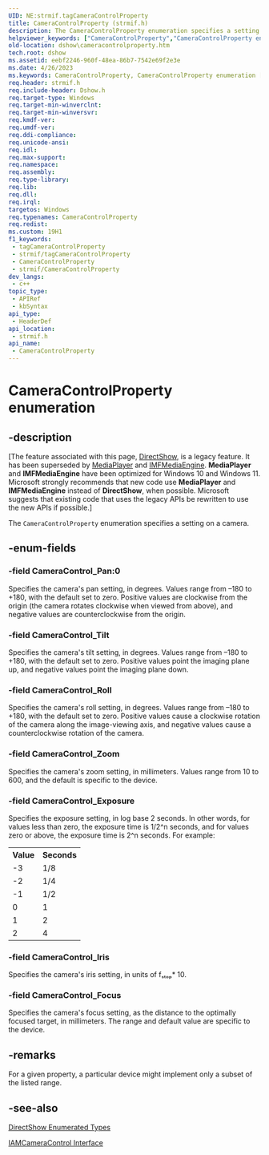 ```yaml
---
UID: NE:strmif.tagCameraControlProperty
title: CameraControlProperty (strmif.h)
description: The CameraControlProperty enumeration specifies a setting on a camera.
helpviewer_keywords: ["CameraControlProperty","CameraControlProperty enumeration [DirectShow]","CameraControlPropertyEnumeration","CameraControl_Exposure","CameraControl_Focus","CameraControl_Iris","CameraControl_Pan","CameraControl_Roll","CameraControl_Tilt","CameraControl_Zoom","dshow.cameracontrolproperty","strmif/CameraControlProperty","strmif/CameraControl_Exposure","strmif/CameraControl_Focus","strmif/CameraControl_Iris","strmif/CameraControl_Pan","strmif/CameraControl_Roll","strmif/CameraControl_Tilt","strmif/CameraControl_Zoom"]
old-location: dshow\cameracontrolproperty.htm
tech.root: dshow
ms.assetid: eebf2246-960f-48ea-86b7-7542e69f2e3e
ms.date: 4/26/2023
ms.keywords: CameraControlProperty, CameraControlProperty enumeration [DirectShow], CameraControlPropertyEnumeration, CameraControl_Exposure, CameraControl_Focus, CameraControl_Iris, CameraControl_Pan, CameraControl_Roll, CameraControl_Tilt, CameraControl_Zoom, dshow.cameracontrolproperty, strmif/CameraControlProperty, strmif/CameraControl_Exposure, strmif/CameraControl_Focus, strmif/CameraControl_Iris, strmif/CameraControl_Pan, strmif/CameraControl_Roll, strmif/CameraControl_Tilt, strmif/CameraControl_Zoom
req.header: strmif.h
req.include-header: Dshow.h
req.target-type: Windows
req.target-min-winverclnt: 
req.target-min-winversvr: 
req.kmdf-ver: 
req.umdf-ver: 
req.ddi-compliance: 
req.unicode-ansi: 
req.idl: 
req.max-support: 
req.namespace: 
req.assembly: 
req.type-library: 
req.lib: 
req.dll: 
req.irql: 
targetos: Windows
req.typenames: CameraControlProperty
req.redist: 
ms.custom: 19H1
f1_keywords:
 - tagCameraControlProperty
 - strmif/tagCameraControlProperty
 - CameraControlProperty
 - strmif/CameraControlProperty
dev_langs:
 - c++
topic_type:
 - APIRef
 - kbSyntax
api_type:
 - HeaderDef
api_location:
 - strmif.h
api_name:
 - CameraControlProperty
---
```


# CameraControlProperty enumeration


## -description

\[The feature associated with this page, [DirectShow](/windows/win32/directshow/directshow), is a legacy feature. It has been superseded by [MediaPlayer](/uwp/api/Windows.Media.Playback.MediaPlayer) and [IMFMediaEngine](/windows/win32/api/mfmediaengine/nn-mfmediaengine-imfmediaengine). **MediaPlayer** and **IMFMediaEngine** have been optimized for Windows 10 and Windows 11. Microsoft strongly recommends that new code use **MediaPlayer** and **IMFMediaEngine** instead of **DirectShow**, when possible. Microsoft suggests that existing code that uses the legacy APIs be rewritten to use the new APIs if possible.\]

The <code>CameraControlProperty</code> enumeration specifies a setting on a camera.

## -enum-fields

### -field CameraControl_Pan:0

Specifies the camera's pan setting, in degrees. Values range from –180 to +180, with the default set to zero. Positive values are clockwise from the origin (the camera rotates clockwise when viewed from above), and negative values are counterclockwise from the origin.

### -field CameraControl_Tilt

Specifies the camera's tilt setting, in degrees. Values range from –180 to +180, with the default set to zero. Positive values point the imaging plane up, and negative values point the imaging plane down.

### -field CameraControl_Roll

Specifies the camera's roll setting, in degrees. Values range from –180 to +180, with the default set to zero. Positive values cause a clockwise rotation of the camera along the image-viewing axis, and negative values cause a counterclockwise rotation of the camera.

### -field CameraControl_Zoom

Specifies the camera's zoom setting, in millimeters. Values range from 10 to 600, and the default is specific to the device.

### -field CameraControl_Exposure

Specifies the exposure setting, in log base 2 seconds. In other words, for values less than zero, the exposure time is 1/2^n seconds, and for values zero or above, the exposure time is 2^n seconds. For example:

<table>
<tr>
<th>Value
                </th>
<th>Seconds
                </th>
</tr>
<tr>
<td>-3</td>
<td>1/8</td>
</tr>
<tr>
<td>-2</td>
<td>1/4</td>
</tr>
<tr>
<td>-1</td>
<td>1/2</td>
</tr>
<tr>
<td>0</td>
<td>1</td>
</tr>
<tr>
<td>1</td>
<td>2</td>
</tr>
<tr>
<td>2</td>
<td>4</td>
</tr>
</table>

### -field CameraControl_Iris

Specifies the camera's iris setting, in units of fₛₜₒₚ* 10.

### -field CameraControl_Focus

Specifies the camera's focus setting, as the distance to the optimally focused target, in millimeters. The range and default value are specific to the device.

## -remarks

For a given property, a particular device might implement only a subset of the listed range.

## -see-also

<a href="/windows/desktop/DirectShow/directshow-enumerated-types">DirectShow Enumerated Types</a>



<a href="/windows/desktop/api/strmif/nn-strmif-iamcameracontrol">IAMCameraControl Interface</a>
